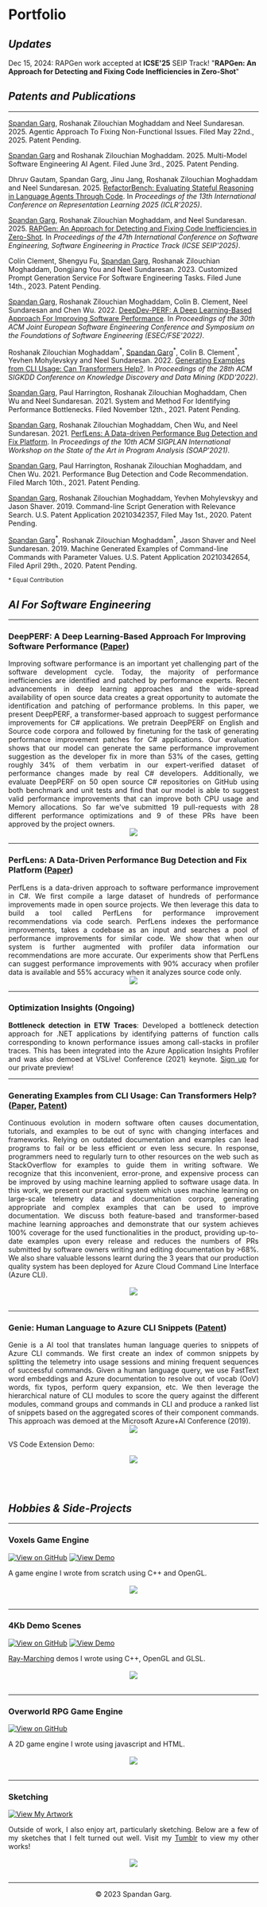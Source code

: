 # <b>Portfolio</b>
## <b><i>Updates</i></b>
Dec 15, 2024:
 RAPGen work accepted at <b>ICSE'25</b> SEIP Track! "<b>RAPGen: An Approach for Detecting and Fixing Code Inefficiencies in Zero-Shot</b>"

## <b><i>Patents and Publications</i></b>
---
<u>Spandan Garg</u>, Roshanak Zilouchian Moghaddam and Neel Sundaresan. 2025. Agentic Approach To Fixing Non-Functional Issues. Filed May 22nd., 2025. Patent Pending.

<u>Spandan Garg</u> and Roshanak Zilouchian Moghaddam. 2025. Multi-Model Software Engineering AI Agent. Filed June 3rd., 2025. Patent Pending.

Dhruv Gautam, Spandan Garg, Jinu Jang, Roshanak Zilouchian Moghaddam and Neel Sundaresan. 2025. <a href="https://openreview.net/forum?id=NiNIthntx7">RefactorBench: Evaluating Stateful Reasoning in Language Agents Through Code</a>. In <i>Proceedings of the 13th International Conference on Representation Learning 2025 (ICLR'2025)</i>.

<u>Spandan Garg</u>, Roshanak Zilouchian Moghaddam, and Neel Sundaresan. 2025. <a href="https://arxiv.org/pdf/2306.17077">RAPGen: An Approach for Detecting and Fixing Code Inefficiencies in Zero-Shot</a>. In <i>Proceedings of the 47th International Conference on Software Engineering, Software Engineering in Practice Track (ICSE SEIP'2025)</i>.

Colin Clement, Shengyu Fu, <u>Spandan Garg</u>, Roshanak Zilouchian Moghaddam, Dongjiang You and Neel Sundaresan. 2023. Customized Prompt Generation Service For Software Engineering Tasks. Filed June 14th., 2023. Patent Pending.

<u>Spandan Garg</u>, Roshanak Zilouchian Moghaddam, Colin B. Clement, Neel Sundaresan and Chen Wu. 2022. <a href="https://dl.acm.org/doi/abs/10.1145/3540250.3549096">DeepDev-PERF: A Deep Learning-Based Approach For Improving Software Performance</a>. In <i>Proceedings of the 30th ACM Joint European Software Engineering Conference and Symposium on the Foundations of Software Engineering (ESEC/FSE'2022)</i>.

Roshanak Zilouchian Moghaddam<sup>\*</sup>, <u>Spandan Garg</u><sup>\*</sup>, Colin B. Clement<sup>\*</sup>, Yevhen Mohylevskyy and Neel Sundaresan. 2022. <a href="https://dl.acm.org/doi/abs/10.1145/3534678.3549983">Generating Examples from CLI Usage: Can Transformers Help?</a>. In <i>Proceedings of the 28th ACM SIGKDD Conference on Knowledge Discovery and Data Mining (KDD'2022)</i>.

<u>Spandan Garg</u>, Paul Harrington, Roshanak Zilouchian Moghaddam, Chen Wu and Neel Sundaresan. 2021. System and Method For Identifying Performance Bottlenecks. Filed November 12th., 2021. Patent Pending.

<u>Spandan Garg</u>, Roshanak Zilouchian Moghaddam, Chen Wu, and Neel Sundaresan. 2021. <a href="https://dl.acm.org/doi/10.1145/3460946.3464318">PerfLens: A Data-driven Performance Bug Detection and Fix Platform</a>. In <i>Proceedings of the 10th ACM SIGPLAN International Workshop on the State of the Art in Program Analysis (SOAP’2021)</i>.

<u>Spandan Garg</u>, Paul Harrington, Roshanak Zilouchian Moghaddam, and Chen Wu. 2021. Performance Bug Detection and Code Recommendation. Filed March 10th., 2021. Patent Pending.

<u>Spandan Garg</u>, Roshanak Zilouchian Moghaddam, Yevhen Mohylevskyy and Jason Shaver. 2019. Command-line Script Generation with Relevance Search. U.S. Patent Application 20210342357, Filed May 1st., 2020. Patent Pending.

<u>Spandan Garg</u><sup>\*</sup>, Roshanak Zilouchian Moghaddam<sup>\*</sup>, Jason Shaver and Neel Sundaresan. 2019. Machine Generated Examples of Command-line Commands with Parameter Values. U.S. Patent Application 20210342654, Filed April 29th., 2020. Patent Pending.

<sub>\* Equal Contribution</sub>
<br>


## <i><b>AI For Software Engineering</b></i>

---

### <b>DeepPERF: A Deep Learning-Based Approach For Improving Software Performance (<a href="https://dl.acm.org/doi/abs/10.1145/3540250.3549096">Paper</a>)</b>

<div style="text-align: justify">Improving software performance is an important yet challenging part of the software development cycle. Today, the majority of performance inefficiencies are identified and patched by performance experts. Recent advancements in deep learning approaches and the wide-spread availability of open source data creates a great opportunity to automate the identification and patching of performance problems. In this paper, we present DeepPERF, a transformer-based approach to suggest performance improvements for C# applications. We pretrain DeepPERF on English and Source code corpora and followed by finetuning for the task of generating performance improvement patches for C# applications. Our evaluation shows that our model can generate the same performance improvement suggestion as the developer fix in more than 53% of the cases, getting roughly 34% of them verbatim in our expert-verified dataset of performance changes made by real C# developers. Additionally, we evaluate DeepPERF on 50 open source C# repositories on GitHub using both benchmark and unit tests and find that our model is able to suggest valid performance improvements that can improve both CPU usage and Memory allocations. So far we've submitted 19 pull-requests with 28 different performance optimizations and 9 of these PRs have been approved by the project owners. </div>

<center><img src="images/DeepPERF.png"/></center>

---

### <b>PerfLens: A Data-Driven Performance Bug Detection and Fix Platform (<a href="https://dl.acm.org/doi/10.1145/3460946.3464318">Paper</a>)</b>

<div style="text-align: justify">PerfLens is a data-driven approach to software performance improvement in C#. We first compile a large dataset of hundreds of performance improvements made in open source projects. We then leverage this data to build a tool called PerfLens for performance improvement recommendations via code search. PerfLens indexes the performance improvements, takes a codebase as an input and searches a pool of performance improvements for similar code. We show that when our system is further augmented with profiler data information our recommendations are more accurate. Our experiments show that PerfLens can suggest performance improvements with 90% accuracy when profiler data is available and 55% accuracy when it analyzes source code only.</div>

<center><img src="images/PerfLensSuggestions.PNG"/></center>

---
### <b>Optimization Insights</b> (Ongoing)

<div style="text-align: justify">
<b>Bottleneck detection in ETW Traces</b>: Developed a bottleneck detection approach for .NET applications by identifying
patterns of function calls corresponding to known performance issues among call-stacks in profiler traces. This has been integrated into the Azure Application Insights Profiler and was also demoed at VSLive! Conference (2021) keynote. <a href="https://github.com/microsoft/optimization-insights">Sign up</a> for our private preview!</div>

---
### <b>Generating Examples from CLI Usage: Can Transformers Help? (<a href="https://dl.acm.org/doi/abs/10.1145/3534678.3549983">Paper</a>, <a href="https://uspto.report/patent/app/20210342654">Patent</a>)</b>

<div style="text-align: justify">Continuous evolution in modern software often causes documentation, tutorials, and examples to be out of sync with changing interfaces and frameworks. Relying on outdated documentation and examples can lead programs to fail or be less efficient or even less secure. In response, programmers need to regularly turn to other resources on the web such as StackOverflow for examples to guide them in writing software. We recognize that this inconvenient, error-prone, and expensive process can be improved by using machine learning applied to software usage data. In this work, we present our practical system which uses machine learning on large-scale telemetry data and documentation corpora, generating appropriate and complex examples that can be used to improve documentation. We discuss both feature-based and transformer-based machine learning approaches and demonstrate that our system achieves 100% coverage for the used functionalities in the product, providing up-to-date examples upon every release and reduces the numbers of PRs submitted by software owners writing and editing documentation by >68%. We also share valuable lessons learnt during the 3 years that our production quality system has been deployed for Azure Cloud Command Line Interface (Azure CLI).</div>
<br>
<center><img src="images/Aladdin.PNG"></center>
<br>


---
### <b>Genie: Human Language to Azure CLI Snippets (<a href="https://uspto.report/patent/app/20210342357">Patent</a>)</b>

<div style="text-align: justify"> Genie is a AI tool that translates human language queries to snippets of Azure CLI commands. We first create an index of common snippets by splitting the telemetry into usage sessions and mining frequent sequences of successful commands. Given a human language query, we use FastText word embeddings and Azure documentation to resolve out of vocab (OoV) words, fix typos, perform query expansion, etc. We then leverage the hierarchical nature of CLI modules to score the query against the different modules, command groups and commands in CLI and produce a ranked list of snippets based on the aggregated scores of their component commands. This approach was demoed at the Microsoft Azure+AI Conference (2019).
</div>

<center><img src="images/Genie.PNG"/></center>

VS Code Extension Demo:
<center><img src="images/GenieDemo.gif"/></center>

<br><br>
## <b><i>Hobbies & Side-Projects</i></b>
---
### <b>Voxels Game Engine</b>
[![View on GitHub](https://img.shields.io/badge/GitHub-Source_Code-blue?logo=GitHub)](https://github.com/glGarg/Voxels)
[![View Demo](https://img.shields.io/badge/YouTube-Watch_Demo-grey?logo=youtube&labelColor=FF0000)](https://www.youtube.com/watch?v=Dg3rni3DGqM&list=PLWKNAuzDDovlArNzZ5ce_5a7hCr9DGIqS&index=1&ab_channel=SpandanGarg)

<div style="text-align: justify">A game engine I wrote from scratch using C++ and OpenGL.</div>
<br>
<center><img src="images/Voxels.jpg"/></center>
<br>

---
### <b>4Kb Demo Scenes</b>

[![View on GitHub](https://img.shields.io/badge/GitHub-Source_Code-blue?logo=GitHub)](https://github.com/glGarg/4Kb-Demo-Scenes)
[![View Demo](https://img.shields.io/badge/YouTube-Watch_Demo-grey?logo=youtube&labelColor=FF0000)](https://www.youtube.com/watch?v=w7AOLJrzUCw&list=PLWKNAuzDDovlArNzZ5ce_5a7hCr9DGIqS&index=3)

<div style="text-align: justify"><a href="https://developer.nvidia.com/gpugems/gpugems2/part-i-geometric-complexity/chapter-8-pixel-displacement-mapping-distance-functions">Ray-Marching</a> demos I wrote using C++, OpenGL and GLSL.</div>
<br>
<center><img src="images/4Kb.PNG"/></center>
<br>

---
### <b>Overworld RPG Game Engine</b>

[![View on GitHub](https://img.shields.io/badge/GitHub-Source_Code-blue?logo=GitHub)](https://github.com/glGarg/OverworldRPG)

<div style="text-align: justify">A 2D game engine I wrote using javascript and HTML.</div>
<br>
<center><img src="images/prototype.gif"/></center>
<br>

---
### <b>Sketching</b>

[![View My Artwork](https://img.shields.io/badge/Tumblr-View_Artwork-grey?logo=tumblr&labelColor=blue)](https://allthestarsinmybackyard.tumblr.com)

<div style="text-align: justify">Outside of work, I also enjoy art, particularly sketching. Below are a few of my sketches that I felt turned out well. Visit my <a href="https://allthestarsinmybackyard.tumblr.com">Tumblr</a> to view my other works!</div>
<br>
<center><img src="images/Sketches.PNG"/></center>
<br>

---
<center>© 2023 Spandan Garg.</center>
